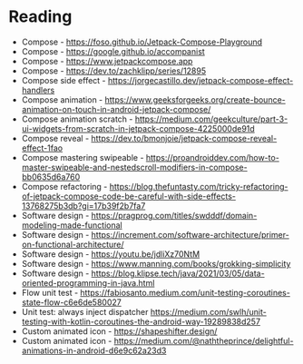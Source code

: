 # Reading

- Compose - https://foso.github.io/Jetpack-Compose-Playground
- Compose - https://google.github.io/accompanist
- Compose - https://www.jetpackcompose.app
- Compose - https://dev.to/zachklipp/series/12895
- Compose side effect - https://jorgecastillo.dev/jetpack-compose-effect-handlers
- Compose animation - https://www.geeksforgeeks.org/create-bounce-animation-on-touch-in-android-jetpack-compose/
- Compose animation scratch - https://medium.com/geekculture/part-3-ui-widgets-from-scratch-in-jetpack-compose-4225000de91d
- Compose reveal - https://dev.to/bmonjoie/jetpack-compose-reveal-effect-1fao
- Compose mastering swipeable - https://proandroiddev.com/how-to-master-swipeable-and-nestedscroll-modifiers-in-compose-bb0635d6a760
- Compose refactoring - https://blog.thefuntasty.com/tricky-refactoring-of-jetpack-compose-code-be-careful-with-side-effects-13768275b3db?gi=17b39f2b7fa7
- Software design - https://pragprog.com/titles/swdddf/domain-modeling-made-functional
- Software design - https://increment.com/software-architecture/primer-on-functional-architecture/
- Software design - https://youtu.be/jdliXz70NtM
- Software design - https://www.manning.com/books/grokking-simplicity
- Software design - https://blog.klipse.tech/java/2021/03/05/data-oriented-programming-in-java.html
- Flow unit test - https://fabiosanto.medium.com/unit-testing-coroutines-state-flow-c6e6de580027
- Unit test: always inject dispatcher https://medium.com/swlh/unit-testing-with-kotlin-coroutines-the-android-way-19289838d257
- Custom animated icon - https://shapeshifter.design/
- Custom animated icon - https://medium.com/@naththeprince/delightful-animations-in-android-d6e9c62a23d3
